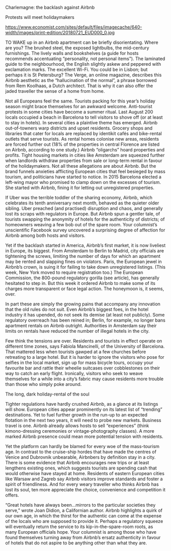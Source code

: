 Charlemagne: the backlash against Airbnb

Protests will meet holidaymakers

https://www.economist.com/sites/default/files/imagecache/640-width/images/print-edition/20180721_EUD000_0.jpg


TO WAKE up in an Airbnb apartment can be briefly disorientating. Where are you? The brushed steel, the exposed lightbulbs, the mid-century furnishings. The lively walls and bookshelves (a guide for hosts recommends accentuating “personality, not personal items”). The laminated guide to the neighbourhood, the English slightly askew and peppered with exclamation marks. The excellent Wi-Fi. You could be in Lisbon; but perhaps it is St Petersburg? The Verge, an online magazine, describes this Airbnb aesthetic as the “hallucination of the normal”, a phrase borrowed from Rem Koolhaas, a Dutch architect. That is why it can also offer the jaded traveller the sense of a home from home.

Not all Europeans feel the same. Tourists packing for this year’s holiday season might brace themselves for an awkward welcome. Anti-tourist protests in some cities have become a summer ritual. Last August 200 locals occupied a beach in Barcelona to tell visitors to shove off (or at least to stay in hotels). In several cities a plaintive theme has emerged. Airbnb out-of-towners warp districts and upset residents. Grocery shops and libraries that cater for locals are replaced by identikit cafés and bike-rental outlets that serve tourists. As rental homes colonise new areas, residents are forced further out (18% of the properties in central Florence are listed on Airbnb, according to one study.) Airbnb “oligarchs” hoard properties and profits. Tight housing markets in cities like Amsterdam are squeezed further when landlords withdraw properties from sale or long-term rental in favour of the holidaymakers. Not all these allegations are about Airbnb. But the brand funnels anxieties afflicting European cities that feel besieged by mass tourism, and politicians have started to notice. In 2015 Barcelona elected a left-wing mayor who promised to clamp down on the excesses of tourism. She started with Airbnb, fining it for letting out unregistered properties.

If Uber was the terrible toddler of the sharing economy, Airbnb, which celebrates its tenth anniversary next month, behaved as the quieter older sibling. Uber preached (and practised) disruption and chaos, and generally lost its scraps with regulators in Europe. But Airbnb spun a gentler tale, of tourists swapping the anonymity of hotels for the authenticity of districts; of homeowners weaving a few bob out of the spare room. Your columnist’s unscientific Facebook survey uncovered a surprising degree of affection for Airbnb among both hosts and visitors.

Yet if the backlash started in America, Airbnb’s first market, it is now liveliest in Europe, its biggest. From Amsterdam to Berlin to Madrid, city officials are tightening the screws, limiting the number of days for which an apartment may be rented and slapping fines on violators. Paris, the European jewel in Airbnb’s crown, is suing it for failing to take down unregistered listings. (This week, New York moved to require registration too.) The European Commission, the 800-pound regulatory gorilla (see article), has generally hesitated to step in. But this week it ordered Airbnb to make some of its charges more transparent or face legal action. The honeymoon is, it seems, over.

In part these are simply the growing pains that accompany any innovation that the old rules do not suit. Even Airbnb’s biggest foes, in the hotel industry it has upended, do not seek its demise (at least not publicly). Some regulatory overreach has been reined in; Berlin, for example, no longer bans apartment rentals on Airbnb outright. Authorities in Amsterdam say their limits on rentals have reduced the number of illegal hotels in the city.

Few think the tensions are over. Residents and tourists in effect operate on different time zones, says Fabiola Mancinelli, of the University of Barcelona. That mattered less when tourists gawped at a few churches before retreating to a large hotel. But it is harder to ignore the visitors who pose for selfies in the local market, sign up for mass bicycle tours, occupy your favourite bar and rattle their wheelie suitcases over cobblestones on their way to catch an early flight. Ironically, visitors who seek to weave themselves for a while into a city’s fabric may cause residents more trouble than those who simply poke around.

The long, dark holiday-rental of the soul

Tighter regulations have hardly crushed Airbnb, as a glance at its listings will show. European cities appear prominently on its latest list of “trending” destinations. Yet to fuel further growth in the run-up to an expected flotation in the next two years, it will need to probe new markets. Business travel is one. Airbnb already allows hosts to sell “experiences” (think kimono-dressing ceremonies or vintage-photography classes). A more marked Airbnb presence could mean more potential tension with residents.

Yet the platform can hardly be blamed for every woe of the mass-tourism age. In contrast to the cruise-ship hordes that have made the centres of Venice and Dubrovnik unbearable, Airbnbers by definition stay in a city. There is some evidence that Airbnb encourages new trips or at least lengthens existing ones, which suggests tourists are spending cash that would otherwise have stayed at home. Residents of eastern European cities like Warsaw and Zagreb say Airbnb visitors improve standards and foster a spirit of friendliness. And for every weary traveller who thinks Airbnb has lost its soul, ten more appreciate the choice, convenience and competition it offers.

“Great hotels have always been…mirrors to the particular societies they serve,” wrote Joan Didion, a Californian author. Airbnb highlights a quirk of our own age, in which the thirst for the authentic can come at the expense of the locals who are supposed to provide it. Perhaps a regulatory squeeze will eventually return the service to its kip-in-the-spare-room roots, as many European officials hope. Your columnist is among those who have found themselves turning away from Airbnb’s ersatz authenticity in favour of hotels that do not aspire to be anything other than what they are.
